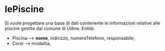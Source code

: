 # lePiscine
Si vuole progettare una base di dati contenente le informazioni relative alle piscine gestite dal comune di Udine.
Entità:
- Piscina --> **nome**, indirizzo, numeroTelefono, responsabile;
- Corsi --> modalita, 
